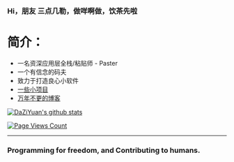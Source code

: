 ### Hi，朋友 三点几勒，做咩啊做，饮茶先啦

<!--
**DaZiYuan/DaZiYuan** is a ✨ _special_ ✨ repository because its `README.md` (this file) appears on your GitHub profile.

Here are some ideas to get you started:
- 👯 I’m looking to collaborate on ...
- 🤔 I’m looking for help with ...
- 💬 Ask me about ...
- 📫 How to reach me: ...
- 😄 Pronouns: ...
- ⚡ Fun fact: ...
-->
# 简介：
- 一名资深应用层全栈/粘贴师 - Paster
- 一个有信念的码夫
-  致力于打造良心小软件
- [一些小项目](https://www.giantapp.cn)  
- [万年不更的博客](https://www.mscoder.cn)  


[![DaZiYuan's github stats](https://github-readme-stats.vercel.app/api?username=DaZiYuan&theme=tokyonight)](https://github.com/DaZiYuan/ 'Paster的信息')

[![Page Views Count](https://badges.toozhao.com/badges/01EKCZPTB3HQY6CY3FV4BC53DT/blue.svg)](https://badges.toozhao.com/badges/01EKCZPTB3HQY6CY3FV4BC53DT/blue.svg "Get your own page views count badge on badges.toozhao.com")

---
### Programming for freedom, and Contributing to humans.
